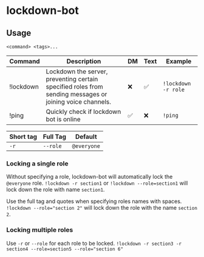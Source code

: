 # lockdown-bot
 
## Usage
`<command> <tags>...`

Command | Description | DM | Text | Example
------- | ----------- | -- | ---- | -------
!lockdown | Lockdown the server, preventing certain specified roles from sending messages or joining voice channels. | ❌ | ✅ | `!lockdown -r role` 
!ping | Quickly check if lockdown bot is online | ✅ | ❌ | `!ping`

Short tag | Full Tag | Default
--------- | -------- | -------
`-r`      | `--role`  | `@everyone`

### Locking a single role
Without specifying a role, lockdown-bot will automatically lock the `@everyone` role.
`!lockdown -r section1` or `!lockdown --role=section1` will lock down the role with name `section1`.

Use the full tag and quotes when specifying roles names with spaces.
`!lockdown --role="section 2"` will lock down the role with the name `section 2`.

### Locking multiple roles
Use `-r` or `--role` for each role to be locked.
`!lockdown -r section3 -r section4 --role=section5 --role="section 6"`
